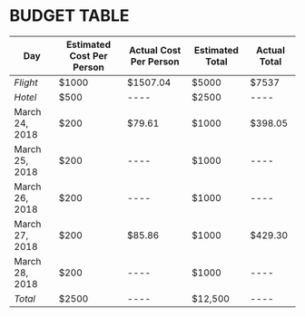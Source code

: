 # BUDGET TABLE

Day | Estimated Cost Per Person | Actual Cost Per Person | Estimated Total | Actual Total
----|---------------------------|------------------------|-----------------|-------------
*Flight* | $1000 |$1507.04 | $5000| $7537
*Hotel*|$500|----| $2500 | ----
March 24, 2018| $200| $79.61 | $1000 | $398.05
March 25, 2018| $200| ---- | $1000 | ----
March 26, 2018| $200| ---- | $1000 | ----
March 27, 2018| $200| $85.86 | $1000 | $429.30
March 28, 2018| $200| ---- | $1000 | ----
*Total* |$2500 |----| $12,500 | ----


